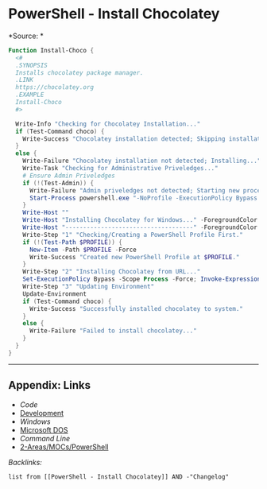 # PowerShell - Install Chocolatey

\*Source: *

````powershell
Function Install-Choco {
  <#
  .SYNOPSIS
  Installs chocolatey package manager.
  .LINK
  https://chocolatey.org
  .EXAMPLE
  Install-Choco
  #>

  Write-Info "Checking for Chocolatey Installation..."
  if (Test-Command choco) {
    Write-Success "Chocolatey installation detected; Skipping installation..."
  }
  else {
    Write-Failure "Chocolatey installation not detected; Installing..."
    Write-Task "Checking for Administrative Priveledges..."
    # Ensure Admin Priveledges
    if (!(Test-Admin)) {
      Write-Failure "Admin priveledges not detected; Starting new process/shell as admin to install chocolatey..."
      Start-Process powershell.exe "-NoProfile -ExecutionPolicy Bypass -File `"$PSCommandPath`"" -Verb RunAs; exit
    }
    Write-Host ""
    Write-Host "Installing Chocolatey for Windows..." -ForegroundColor Green
    Write-Host "------------------------------------" -ForegroundColor Green
    Write-Step "1" "Checking/Creating a PowerShell Profile First."
    if (!(Test-Path $PROFILE)) {
      New-Item -Path $PROFILE -Force
      Write-Success "Created new PowerShell Profile at $PROFILE."
    }
    Write-Step "2" "Installing Chocolatey from URL..."
    Set-ExecutionPolicy Bypass -Scope Process -Force; Invoke-Expression ((New-Object System.Net.WebClient).DownloadString('https://chocolatey.org/install.ps1'))
    Write-Step "3" "Updating Environment"
    Update-Environment
    if (Test-Command choco) {
      Write-Success "Successfully installed chocolatey to system."
    }
    else {
      Write-Failure "Failed to install chocolatey..."
    }
  }
}
````

---

## Appendix: Links

* *Code*
* [Development](../../MOCs/Development.md)
* *Windows*
* [Microsoft DOS](../../../3-Resources/Tools/Developer%20Tools/Shell/Microsoft%20DOS.md)
* *Command Line*
* [2-Areas/MOCs/PowerShell](../../MOCs/PowerShell.md)

*Backlinks:*

````dataview
list from [[PowerShell - Install Chocolatey]] AND -"Changelog"
````
